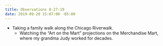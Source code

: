 ```yaml
---
title: Observations 8-27-19
date: 2019-09-20 15:07:00 -05:00
---
```


- Taking a family walk along the Chicago Riverwalk.
	- Watching the “Art on the Mart” projections on the Merchandise Mart, where my grandma Judy worked for decades.
